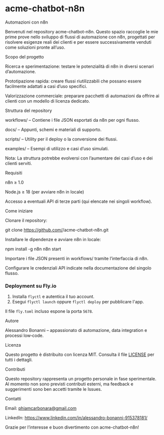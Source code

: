# acme-chatbot-n8n
Automazioni con n8n

Benvenuti nel repository acme-chatbot-n8n. Questo spazio raccoglie le mie prime prove nello sviluppo di flussi di automazione con n8n, progettati per risolvere esigenze reali dei clienti e per essere successivamente venduti come soluzioni pronte all’uso.

Scopo del progetto

Ricerca e sperimentazione: testare le potenzialità di n8n in diversi scenari d’automazione.

Prototipazione rapida: creare flussi riutilizzabili che possano essere facilmente adattati a casi d’uso specifici.

Valorizzazione commerciale: preparare pacchetti di automazioni da offrire ai clienti con un modello di licenza dedicato.

Struttura del repository

workflows/  – Contiene i file JSON esportati da n8n per ogni flusso.

docs/        – Appunti, schemi e materiali di supporto.

scripts/     – Utility per il deploy o la conversione dei flussi.

examples/    – Esempi di utilizzo e casi d’uso simulati.

Nota: La struttura potrebbe evolversi con l’aumentare dei casi d’uso e dei clienti serviti.

Requisiti

n8n ≥ 1.0

Node.js ≥ 18 (per avviare n8n in locale)

Accesso a eventuali API di terze parti (qui elencate nei singoli workflow).

Come iniziare

Clonare il repository:

git clone https://github.com/<user>/acme-chatbot-n8n.git

Installare le dipendenze e avviare n8n in locale:

npm install -g n8n
n8n start

Importare i file JSON presenti in workflows/ tramite l’interfaccia di n8n.

Configurare le credenziali API indicate nella documentazione del singolo flusso.

### Deployment su Fly.io

1. Installa `flyctl` e autentica il tuo account.
2. Esegui `flyctl launch` oppure `flyctl deploy` per pubblicare l'app.

Il file `fly.toml` incluso espone la porta `5678`.

Autore

Alessandro Bonanni – appassionato di automazione, data integration e processi low‑code.

Licenza

Questo progetto è distribuito con licenza MIT. Consulta il file [LICENSE](LICENSE) per tutti i dettagli.

Contributi

Questo repository rappresenta un progetto personale in fase sperimentale. Al momento non sono previsti contributi esterni, ma feedback e suggerimenti sono ben accetti tramite le Issues.

Contatti

Email: phiamcarbonara@gmail.com

LinkedIn: https://www.linkedin.com/in/alessandro-bonanni-915378181/

Grazie per l’interesse e buon divertimento con acme-chatbot-n8n!
